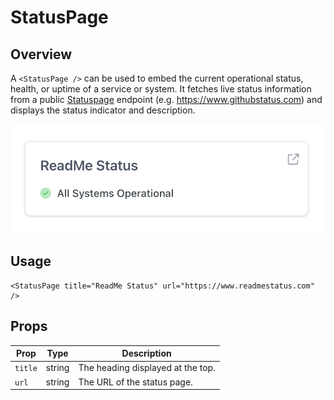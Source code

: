 # StatusPage

## Overview

A `<StatusPage />` can be used to embed the current operational status, health, or uptime of a service or system. It fetches live status information from a public [Statuspage](https://www.atlassian.com/software/statuspage) endpoint (e.g. https://www.githubstatus.com) and displays the status indicator and description.

<img src="status-page.png" width="800" />

## Usage

```mdx
<StatusPage title="ReadMe Status" url="https://www.readmestatus.com" />
```

## Props

| Prop    | Type   | Description                       |
| ------- | ------ | --------------------------------- |
| `title` | string | The heading displayed at the top. |
| `url`   | string | The URL of the status page.       |
